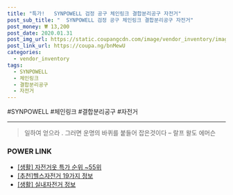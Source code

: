 ```yaml
--- 
title: "특가!   SYNPOWELL 검정 공구 체인링크 결합분리공구 자전거" 
post_sub_title: "  SYNPOWELL 검정 공구 체인링크 결합분리공구 자전거" 
post_money: ₩ 13,200 
post_date: 2020.01.31 
post_img_url: https://static.coupangcdn.com/image/vendor_inventory/images/2016/12/02/10/2/7a2ab04f-405e-402f-a8c8-fe8d29112975.jpg 
post_link_url: https://coupa.ng/bnMewU 
categories: 
  - vendor_inventory 
tags: 
  - SYNPOWELL 
  - 체인링크 
  - 결합분리공구 
  - 자전거 
--- 
```

  #SYNPOWELL #체인링크 #결합분리공구 #자전거 
<hr> 

> 일하여 얻으라 . 그러면 운명의 바퀴를 붙들어 잡은것이다 – 랄프 왈도 에머슨 


### POWER LINK

* <a href="https://blog.naver.com/sakai111/221784659771" target="_blank"> [생활] 자전거옷 특가 순위 ~55위</a>
* <a href="https://blog.naver.com/fasyy4321/221784639639" target="_blank">[추천]헬스자전거 19가지 정보</a>
* <a href="https://blog.naver.com/sakai111/221757117433" target="_blank"> [생활] 실내자전거 정보 </a>
